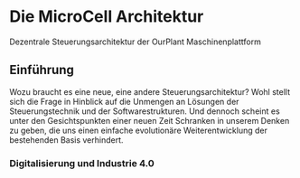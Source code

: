 # Die MicroCell Architektur
Dezentrale Steuerungsarchitektur der OurPlant Maschinenplattform

## Einführung

Wozu braucht es eine neue, eine andere Steuerungsarchitektur? Wohl stellt sich die Frage in Hinblick auf die Unmengen an Lösungen der Steuerungstechnik und der Softwarestrukturen. Und dennoch scheint es unter den Gesichtspunkten einer neuen Zeit Schranken in unserem Denken zu geben, die uns einen einfache evolutionäre Weiterentwicklung der bestehenden Basis verhindert.


### Digitalisierung und Industrie 4.0


